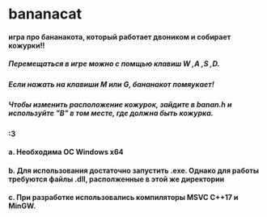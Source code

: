# **bananacat**
#### игра про бананакота, который работает двоником и собирает кожурки!!
##### Перемещаться в игре можно с помщью клавиш **W ,A ,S ,D**.
##### Если нажать на клавиши **M** или **G**, бананакот помяукает!
##### Чтобы изменить расположение кожурок, зайдите в **banan.h** и используйте "**B**" в том месте, где должна быть кожурка.

#### :3

#### a. Необходима ОС Windows x64
#### b. Для использования достаточно запустить .exe. Однако для работы требуются файлы .dll, располженные в этой же директории
#### c. При разработке использовались компиляторы MSVC C++17 и MinGW.
